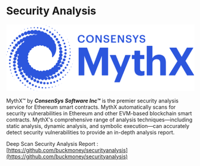 # Security Analysis

&#x20;![](<../.gitbook/assets/image (4).png>)

MythX™ by _**ConsenSys Software Inc™**_ is the premier security analysis service for Ethereum smart contracts. MythX automatically scans for security vulnerabilities in Ethereum and other EVM-based blockchain smart contracts. MythX's comprehensive range of analysis techniques—including static analysis, dynamic analysis, and symbolic execution—can accurately detect security vulnerabilities to provide an in-depth analysis report.

Deep Scan Security Analysis Report : [https://github.com/buckmoney/securityanalysis](https://github.com/buckmoney/securityanalysis)

